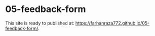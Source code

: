 # 05-feedback-form

This site is ready to published at:
https://farhanraza772.github.io/05-feedback-form/.
